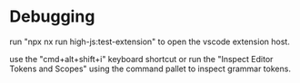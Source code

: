 # Debugging 

run "npx nx run high-js:test-extension" to open the vscode extension host.

use the "cmd+alt+shift+i" keyboard shortcut or run the "Inspect Editor Tokens and Scopes" using
the command pallet to inspect grammar tokens.
